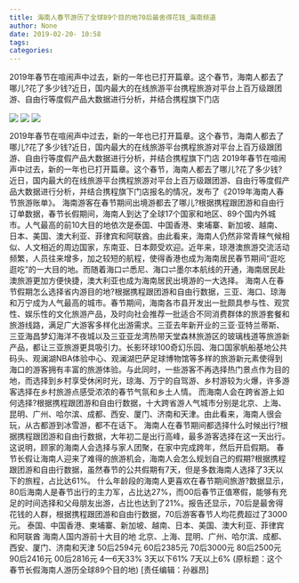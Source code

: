```yaml
---
title: 海南人春节游历了全球89个目的地70后最舍得花钱_海南频道
author: None
date: 2019-02-20- 10:58
tags: 
categories: 
---
```

2019年春节在喧闹声中过去，新的一年也已打开篇章。这个春节，海南人都去了哪儿?花了多少钱?近日，国内最大的在线旅游平台携程旅游对平台上百万级跟团游、自由行等度假产品大数据进行分析，并结合携程旗下门店
<!-- more -->
                
<img align="center" border="0" src="http://p0.ifengimg.com/fck/2019_08/71f3c2da6b60d06_w768_h491.jpg" />
                
<img align="center" border="0" src="http://p0.ifengimg.com/fck/2019_08/5c45465ffa7ea6b_w900_h637.jpg" />
                
<img align="center" border="0" src="http://p2.ifengimg.com/a/2016/0810/204c433878d5cf9size1_w16_h16.png" />
            
2019年春节在喧闹声中过去，新的一年也已打开篇章。这个春节，海南人都去了哪儿?花了多少钱?近日，国内最大的在线旅游平台携程旅游对平台上百万级跟团游、自由行等度假产品大数据进行分析，并结合携程旗下门店
2019年春节在喧闹声中过去，新的一年也已打开篇章。这个春节，海南人都去了哪儿?花了多少钱?近日，国内最大的在线旅游平台携程旅游对平台上百万级跟团游、自由行等度假产品大数据进行分析，并结合携程旗下门店报名的情况，发布了《2019年海南人春节旅游账单》。
海南游客在春节期间出境游都去了哪儿?根据携程跟团游和自由行订单数据，春节长假期间，海南人到达了全球17个国家和地区、89个国内外城市。人气最高的前10大目的地依次是泰国、中国香港、柬埔寨、新加坡、越南、日本、美国、澳大利亚、菲律宾和阿联酋。由此看来，海南人仍然非常青睐气候相似、人文相近的周边国家，东南亚、日本颇受欢迎。近年来，琼港澳旅游交流活动频繁，人员往来增多，加之较短的航程，使得香港也成为海南居民春节期间“逛吃逛吃”的一大目的地。而随着海口⇌悉尼、海口⇌墨尔本航线的开通，海南居民赴澳旅游更加方便快捷，澳大利亚也成为海南居民出境游的一大选择。
海南人在春节假期怎么选择省内游目的地?根据携程跟团游和自由行数据，三亚、海口、琼海和万宁成为人气最高的城市。春节期间，海南各市县开发出一批颇具参与性、观赏性、娱乐性的文化旅游产品，及时向社会推荐一批适合不同消费群体的旅游套餐和旅游线路，满足广大游客多样化出游需求。三亚去年新开业的三亚·亚特兰蒂斯、三亚海昌梦幻海洋不夜城以及三亚亚龙湾热带天堂森林旅游区的玻璃栈道等旅游新产品，都让三亚旅游更具吸引力。长影环球100奇幻乐园、海口国家帆船基地公共码头、观澜湖NBA体验中心、观澜湖巴萨足球博物馆等多样的旅游新元素使得到海口的游客拥有丰富的旅游体验。与此同时，一些游客不再选择热门景点作为目的地，而选择到乡村享受休闲时光，琼海、万宁的自驾游、乡村游较为火爆，许多游客选择在乡村旅游点感受浓浓的春节气氛和乡土人情。
而海南人会在跨省游上如何选择?根据携程跟团游和自由行数据，十大跨省游人气城市分别是北京、上海、昆明、广州、哈尔滨、成都、西安、厦门、济南和天津。由此看来，海南人很会玩，从古都游到冰雪游，都不在话下。
海南人在春节期间都选择什么时候出行?根据携程跟团游和自由行数据，大年初二是出行高峰，最多游客选择在这一天出行。这说明，顾家的海南人会选择与家人团聚，在家中完成跨年，然后开启假期。
春节长假让海南人迎来了难得的旅游机会，海南人会怎么规划自己的假期?根据携程跟团游和自由行数据，虽然春节的公共假期有7天，但是多数海南人选择了3天以下的旅程，占比达61%。
什么年龄段的海南人更喜欢在春节期间旅游?数据显示，80后海南人是春节出行的主力军，占比达27%，而00后春节正值寒假，能够有充足的时间选择和父母朋友出游，占比也达到了21%。报告还显示，70后是最舍得花钱的人群，根据携程跟团游和自由行数据，70后游客春节人均花费超过了3000元。
泰国、中国香港、柬埔寨、新加坡、越南、日本、美国、澳大利亚、菲律宾和阿联酋
海南人国内游前十大目的地
北京、上海、昆明、广州、哈尔滨、成都、西安、厦门、济南和天津
50后2594元
60后2385元
70后3000元
80后2500元
90后2416元
00后2816元
4—6天33%
3天以下61%
7天以上6%
(原标题：这个春节长假海南人游历全球89个目的地)
[责任编辑：孙器昂]
            
